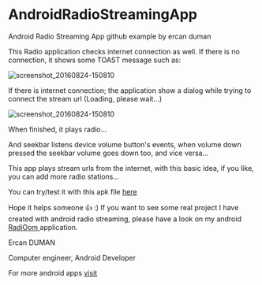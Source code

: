 # AndroidRadioStreamingApp
Android Radio Streaming App github example by ercan duman

This Radio application checks internet connection as well. If there is no connection, it shows some TOAST message such as:

![screenshot_20160824-150810](https://cloud.githubusercontent.com/assets/11629459/19215120/cd46bc58-8d9d-11e6-9651-4b7dbd220f42.png)

If there is internet connection; the application show a dialog while trying to connect the stream url
(Loading, please wait...)

![screenshot_20160824-150810](https://cloud.githubusercontent.com/assets/11629459/19215119/cd450548-8d9d-11e6-8964-890f32bed0fd.png)

When finished, it plays radio...

And seekbar listens device volume button's events, when volume down pressed the seekbar volume goes down too, and vice versa...

This app plays stream urls from the internet, with this basic idea, if you like, you can add more radio stations...

You can try/test it with this apk file [ here](https://www.dropbox.com/s/r9y0597vkhk9k3w/Android%20Radio%20Streaming%20App%20by%20ercanduman.zip?dl=0)

Hope it helps someone :+1: :) If you want to see some real project I have created with android radio streaming, 
please have a look on my android [RadiOom ]( https://play.google.com/store/apps/details?id=ercanduman.radioom&hl=en) application.


Ercan DUMAN

Computer engineer, Android Developer

For more android apps [visit](https://play.google.com/store/search?q=ercanduman)
